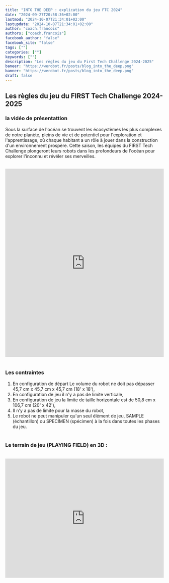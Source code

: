 ```yaml
---
title: "INTO THE DEEP : explication du jeu FTC 2024"
date: "2024-09-27T20:58:36+02:00"
lastmod: "2024-10-07T21:34:01+02:00"
lastupdate: "2024-10-07T21:34:01+02:00"
author: "coach.francois"
authors: ["coach.francois"]
facebook_author: "false"
facebook_site: "false"
tags: [""]
categories: [""]
keywords: [""]
description: "Les règles du jeu du First Tech Challenge 2024-2025"
baneer: "https://werobot.fr/posts/blog_into_the_deep.png"
banner: "https://werobot.fr/posts/blog_into_the_deep.png"
draft: false
---
```

## Les règles du jeu du FIRST Tech Challenge 2024-2025

### la vidéo de présentattion

Sous la surface de l'océan se trouvent les écosystèmes les plus complexes de notre planète, pleins de vie et de potentiel pour l'exploration et l'apprentissage, où chaque habitant a un rôle à jouer dans la construction d'un environnement prospère. Cette saison, les équipes du FIRST Tech Challenge plongeront leurs robots dans les profondeurs de l'océan pour explorer l'inconnu et révéler ses merveilles.

<br>
<iframe class="youtube-player" width="100%" height="597" src="https://www.youtube.com/embed/ewlDPvRK4U4?version=3&amp;rel=1&amp;showsearch=0&amp;showinfo=1&amp;iv_load_policy=1&amp;fs=1&amp;hl=fr-FR&amp;autohide=2&amp;wmode=transparent" allowfullscreen="true" style="border:0;" sandbox="allow-scripts allow-same-origin allow-popups allow-presentation allow-popups-to-escape-sandbox"></iframe>
<br><br>

### Les contraintes
1. En configuration de départ Le volume du robot ne doit pas dépasser 45,7 cm x 45,7 cm  x 45,7 cm (18' x 18'), <br>
2. En configuration de jeu il n'y a pas de limite verticale, <br>
3. En configuration de jeu la limite de taille horizontale est de 50,8 cm x 106,7 cm (20' x 42'), <br>
3. Il n'y a pas de limite pour la masse du robot, <br>
4. Le robot ne peut manipuler qu'un seul élément de jeu, SAMPLE (échantillon) ou SPECIMEN (spécimen) à la fois dans toutes les phases du jeu. 
<br><br>

### Le terrain de jeu (PLAYING FIELD) en 3D :

<br>
<div style="
	position: relative;
	width: 100%;
	overflow: hidden;
	padding-top: 100%;
	"> 
  <iframe src="https://a360.co/4eH9Pwo" style="
	position: absolute;
	top: 0;
  	left: 0;
  	bottom: 0;
  	right: 0;
  	width: 100%;
  	height: 75%;
  	border: none;
	">
</iframe>
</div>













































